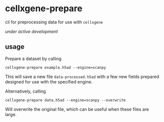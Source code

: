 # cellxgene-prepare

cli for preprocessing data for use with `cellxgene`

*under active development*

## usage

Prepare a dataset by calling

```
cellxgene-prepare example.h5ad --engine=scanpy
```

This will save a new file `data-processed.h5ad` with a few new fields prepared designed for use with the specified engine.

Alternatively, calling

```
cellxgene-prepare data.h5ad --engine=scanpy --overwrite
```

Will overwrite the original file, which can be useful when these files are large.
